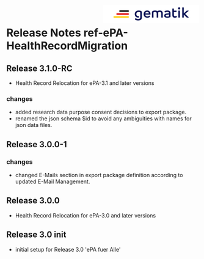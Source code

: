 <img align="right" width="250" height="47" src="images/Gematik_Logo_Flag_With_Background.png"/> <br/>    
 
# Release Notes ref-ePA-HealthRecordMigration
## Release 3.1.0-RC
- Health Record Relocation for ePA-3.1 and later versions
### changes
- added research data purpose consent decisions to export package.
- renamed the json schema $id to avoid any ambiguities with names for json data files. 
## Release 3.0.0-1
### changes
- changed E-Mails section in export package definition according to updated E-Mail Management.
## Release 3.0.0
- Health Record Relocation for ePA-3.0 and later versions
## Release 3.0 init
- initial setup for Release 3.0 'ePA fuer Alle'
